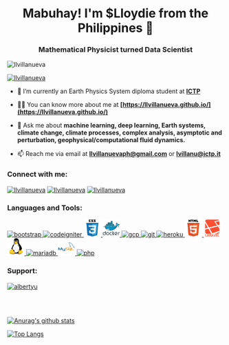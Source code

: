 <h1 align="center">Mabuhay! I'm $Lloydie from the Philippines 👋 </h1>
<h3 align="center">Mathematical Physicist turned Data Scientist </h3>

<p align="left"> <img src="https://komarev.com/ghpvc/?username=llvillanueva&label=Profile%20views&color=0e75b6&style=flat" alt="llvillanueva" /> </p>

<p align="left"> <a href="https://github.com/ryo-ma/github-profile-trophy"><img src="https://github-profile-trophy.vercel.app/?username=llvillanueva" alt="llvillanueva" /></a> </p>

- 🌱 I’m currently an Earth Physics System diploma student at **[ICTP](https://www.ictp.it/)** 

- 👨‍💻 You can know more about me at **[https://llvillanueva.github.io/](https://llvillanueva.github.io/)**

<!-- 📝 I write articles on **[https://www.linkedin.com/in/albertyumol/](https://www.linkedin.com/in/albertyumol/)**-->

- 💬 Ask me about **machine learning, deep learning, Earth systems, climate change, climate processes, complex analysis, asymptotic and perturbation, geophysical/computational fluid dynamics.**

- 📫 Reach me via email at **llvillanuevaph@gmail.com** or **lvillanu@ictp.it**  

<!--- ⚡ Fun fact: **I'm a tarot card reader**-->

<h3 align="left">Connect with me:</h3>
<p align="left">
<a href="https://twitter.com/llvillanuevaph" target="blank"><img align="center" src="https://cdn.jsdelivr.net/npm/simple-icons@3.0.1/icons/twitter.svg" alt="llvillanueva" height="30" width="40" /></a>
<a href="https://www.linkedin.com/in/llvillanueva/" target="blank"><img align="center" src="https://cdn.jsdelivr.net/npm/simple-icons@3.0.1/icons/linkedin.svg" alt="llvillanueva" height="30" width="40" /></a>
<a href="https://www.instagram.com/wronskiii/" target="blank"><img align="center" src="https://www.svgrepo.com/show/365495/instagram-logo-thin.svg" alt="llvillanueva" height="30" width="40" /></a>
</p>



<h3 align="left">Languages and Tools:</h3>
<p align="left"> 
  
  <a href="https://python.org" target="_blank"> <img src="https://s3.dualstack.us-east-2.amazonaws.com/pythondotorg-assets/media/files/python-logo-only.svg" alt="bootstrap" width="40" height="40"/> </a> 
  <a href="https://fortrar-lang.org" target="_blank"> <img src="https://seeklogo.com/images/F/fortran-logo-D3D013834F-seeklogo.com.png" alt="codeigniter" width="40" height="40"/> </a> 
  <a href="https://www.wolfram.com/mathematica/" target="_blank"> <img src="https://raw.githubusercontent.com/devicons/devicon/master/icons/css3/css3-original-wordmark.svg" alt="css3" width="40" height="40"/> </a> 
  <a href="https://www.docker.com/" target="_blank"> <img src="https://raw.githubusercontent.com/devicons/devicon/master/icons/docker/docker-original-wordmark.svg" alt="docker" width="40" height="40"/> </a> 
  <a href="https://www.maplesoft.com/products/Maple/" target="_blank"> <img src="https://www.vectorlogo.zone/logos/google_cloud/google_cloud-icon.svg" alt="gcp" width="40" height="40"/> </a> 
  <a href="https://git-scm.com/" target="_blank"> <img src="https://www.vectorlogo.zone/logos/git-scm/git-scm-icon.svg" alt="git" width="40" height="40"/> </a> 
  <a href="https://www.mathworks.com/products/matlab.html" target="_blank"> <img src="https://www.vectorlogo.zone/logos/heroku/heroku-icon.svg" alt="heroku" width="40" height="40"/> </a> 
  <a href="https://www.w3.org/html/" target="_blank"> <img src="https://raw.githubusercontent.com/devicons/devicon/master/icons/html5/html5-original-wordmark.svg" alt="html5" width="40" height="40"/> </a> 
  <a href="https://julialang.org/" target="_blank"> <img src="https://raw.githubusercontent.com/devicons/devicon/master/icons/laravel/laravel-plain-wordmark.svg" alt="laravel" width="40" height="40"/> </a> 
  <a href="https://www.linux.org/" target="_blank"> <img src="https://raw.githubusercontent.com/devicons/devicon/master/icons/linux/linux-original.svg" alt="linux" width="40" height="40"/> </a> 
  <a href="https://www.latex-project.org/" target="_blank"> <img src="https://www.vectorlogo.zone/logos/mariadb/mariadb-icon.svg" alt="mariadb" width="40" height="40"/> </a> 
  <a href="https://aws.amazon.com/" target="_blank"> <img src="https://raw.githubusercontent.com/devicons/devicon/master/icons/mysql/mysql-original-wordmark.svg" alt="mysql" width="40" height="40"/> </a> 
  <a href="https://www.dataiku.com/" target="_blank"> <img src="https://cdn.icon-icons.com/icons2/3914/PNG/512/dataiku_logo_icon_249065.png" alt="php" width="40" height="40"/> </a> 


<h3 align="left">Support:</h3>
<p><a href="https://www.buymeacoffee.com/llvillanueva"> <img align="center" src="https://cdn.buymeacoffee.com/buttons/v2/default-yellow.png" height="50" width="210" alt="albertyu" /></a></p><br><br>

[![Anurag's github stats](https://github-readme-stats.vercel.app/api?username=llvillanueva&count_private=true&show_icons=true&theme=material-palenight)](https://github.com/anuraghazra/github-readme-stats)

[![Top Langs](https://github-readme-stats.vercel.app/api/top-langs/?username=llvillanueva&show_icons=true&theme=material-palenight&layout=compact)](https://github.com/anuraghazra/github-readme-stats)
